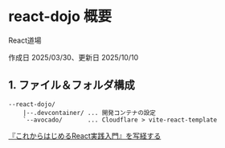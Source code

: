 # react-dojo 概要

React道場

作成日 2025/03/30、更新日 2025/10/10

## 1. ファイル＆フォルダ構成

```text
--react-dojo/
    |--.devcontainer/ ... 開発コンテナの設定
    `--avocado/       ... Cloudflare > vite-react-template
```

[『これからはじめるReact実践入門』を写経する](SHAKYO.md)

